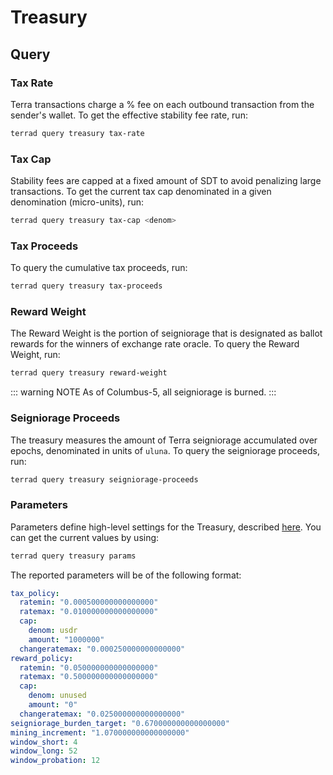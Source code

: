 # Treasury

## Query

### Tax Rate

Terra transactions charge a % fee on each outbound transaction from the sender's wallet. To get the effective stability fee rate, run:

```bash
terrad query treasury tax-rate
```

### Tax Cap

Stability fees are capped at a fixed amount of SDT to avoid penalizing large transactions. To get the current tax cap denominated in a given denomination (micro-units), run:

```bash
terrad query treasury tax-cap <denom>
```

### Tax Proceeds

To query the cumulative tax proceeds, run:

```bash
terrad query treasury tax-proceeds
```

### Reward Weight

The Reward Weight is the portion of seigniorage that is designated as ballot rewards for the winners of exchange rate oracle. To query the Reward Weight, run:

```bash
terrad query treasury reward-weight
```

::: warning NOTE
As of Columbus-5, all
seigniorage is burned.
:::

### Seigniorage Proceeds

The treasury measures the amount of Terra seigniorage accumulated over epochs, denominated in units of `uluna`. To query the seigniorage proceeds, run:

```bash
terrad query treasury seigniorage-proceeds
```

### Parameters

Parameters define high-level settings for the Treasury, described [here](../dev/spec-treasury.md#parameters). You can get the current values by using:

```bash
terrad query treasury params
```

The reported parameters will be of the following format:

```yaml
tax_policy:
  ratemin: "0.000500000000000000"
  ratemax: "0.010000000000000000"
  cap:
    denom: usdr
    amount: "1000000"
  changeratemax: "0.000250000000000000"
reward_policy:
  ratemin: "0.050000000000000000"
  ratemax: "0.500000000000000000"
  cap:
    denom: unused
    amount: "0"
  changeratemax: "0.025000000000000000"
seigniorage_burden_target: "0.670000000000000000"
mining_increment: "1.070000000000000000"
window_short: 4
window_long: 52
window_probation: 12
```
